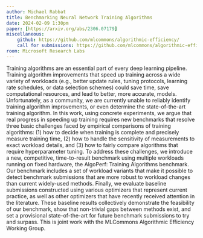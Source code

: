 ```yaml
---
author: Michael Rabbat
title: Benchmarking Neural Network Training Algorithms
date: 2024-02-09 1:30pm
paper: [https://arxiv.org/abs/2306.07179]
miscellaneous: 
    github: https://github.com/mlcommons/algorithmic-efficiency/
    call for submissions: https://github.com/mlcommons/algorithmic-efficiency/blob/main/CALL_FOR_SUBMISSIONS.md
room: Microsoft Research Labs
---
```


Training algorithms are an essential part of every deep learning pipeline. Training algorithm improvements that speed up training across a wide variety of workloads (e.g., better update rules, tuning protocols, learning rate schedules, or data selection schemes) could save time, save computational resources, and lead to better, more accurate, models. Unfortunately, as a community, we are currently unable to reliably identify training algorithm improvements, or even determine the state-of-the-art training algorithm. In this work, using concrete experiments, we argue that real progress in speeding up training requires new benchmarks that resolve three basic challenges faced by empirical comparisons of training algorithms: (1) how to decide when training is complete and precisely measure training time, (2) how to handle the sensitivity of measurements to exact workload details, and (3) how to fairly compare algorithms that require hyperparameter tuning. To address these challenges, we introduce a new, competitive, time-to-result benchmark using multiple workloads running on fixed hardware, the AlgoPerf: Training Algorithms benchmark. Our benchmark includes a set of workload variants that make it possible to detect benchmark submissions that are more robust to workload changes than current widely-used methods. Finally, we evaluate baseline submissions constructed using various optimizers that represent current practice, as well as other optimizers that have recently received attention in the literature. These baseline results collectively demonstrate the feasibility of our benchmark, show that non-trivial gaps between methods exist, and set a provisional state-of-the-art for future benchmark submissions to try and surpass. This is joint work with the MLCommons Algorithmic Efficiency Working Group.